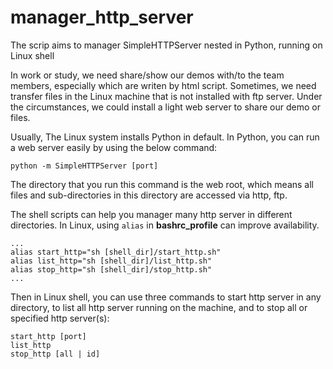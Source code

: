 # manager_http_server
The scrip aims to manager SimpleHTTPServer nested in Python, running on Linux shell

In work or study, we need share/show our demos with/to the team members, especially which are writen by html script. Sometimes, we need transfer files in the Linux machine that is not installed with ftp server. Under the circumstances, we could install a light web server to share our demo or files. 

Usually, The Linux system installs Python in default. In Python, you can run a web server easily by using the below command:

	python -m SimpleHTTPServer [port]

The directory that you run this command is the web root, which means all files and sub-directories in this directory are accessed via http, ftp.

The shell scripts can help you manager many http server in different directories. In Linux, using `alias` in **bashrc_profile** can improve availability.

	...
	alias start_http="sh [shell_dir]/start_http.sh"
	alias list_http="sh [shell_dir]/list_http.sh"
	alias stop_http="sh [shell_dir]/stop_http.sh"
	...

Then in Linux shell, you can use three commands to start http server in any directory, to list all http server running on the machine, and to stop all or specified http server(s):

	start_http [port]
	list_http
	stop_http [all | id]

